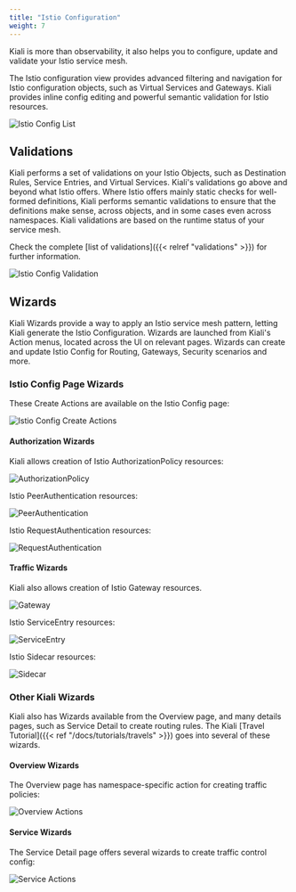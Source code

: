 ```yaml
---
title: "Istio Configuration"
weight: 7
---
```


Kiali is more than observability, it also helps you to configure, update and validate your Istio service mesh.

The Istio configuration view provides advanced filtering and navigation for Istio configuration objects, such as Virtual Services and Gateways.
Kiali provides inline config editing and powerful semantic validation for Istio resources.

![Istio Config List](/images/documentation/features/istio-config-list.png "Istio Config List")

## Validations

Kiali performs a set of validations on your Istio Objects, such as Destination Rules, Service Entries, and Virtual Services. Kiali's validations go above and beyond what Istio offers.  Where Istio offers mainly static checks for well-formed definitions, Kiali performs semantic validations to ensure that the definitions make sense, across objects, and in some cases even across namespaces.  Kiali validations are based on the runtime status of your service mesh.

Check the complete [list of validations]({{< relref "validations" >}}) for further information.

![Istio Config Validation](/images/documentation/features/istio-config-validation.png "Istio Config Validation")

## Wizards

Kiali Wizards provide a way to apply an Istio service mesh pattern, letting Kiali generate the Istio Configuration.
Wizards are launched from Kiali's Action menus, located across the UI on relevant pages.  Wizards can create and update
Istio Config for Routing, Gateways, Security scenarios and more.

### Istio Config Page Wizards

These Create Actions are available on the Istio Config page:

![Istio Config Create Actions](/images/documentation/features/istio-config-actions.png "Istio Config Create Actions")

#### Authorization Wizards

Kiali allows creation of Istio AuthorizationPolicy resources:

![AuthorizationPolicy](/images/documentation/features/istio-config-wizard-authpolicy.png "AuthorizationPolicy")

Istio PeerAuthentication resources:

![PeerAuthentication](/images/documentation/features/istio-config-wizard-peerauth.png "PeerAuthentication")

Istio RequestAuthentication resources:

![RequestAuthentication](/images/documentation/features/istio-config-wizard-requestauth.png "RequestAuthentication")

#### Traffic Wizards

Kiali also allows creation of Istio Gateway resources.

![Gateway](/images/documentation/features/istio-config-wizard-gateway.png "Gateway")

Istio ServiceEntry resources:

![ServiceEntry](/images/documentation/features/istio-config-wizard-serviceentry.png "ServiceEntry")

Istio Sidecar resources:

![Sidecar](/images/documentation/features/istio-config-wizard-sidecar.png "Sidecar")

###  Other Kiali Wizards

Kiali also has Wizards available from the Overview page, and many details pages, such as Service Detail to create routing rules. The Kiali [Travel Tutorial]({{< ref "/docs/tutorials/travels" >}}) goes into several of these wizards.

#### Overview Wizards

The Overview page has namespace-specific action for creating traffic policies:

![Overview Actions](/images/documentation/features/overview-actions.png "Overview Actions")

#### Service Wizards

The Service Detail page offers several wizards to create traffic control config:

![Service Actions](/images/documentation/features/service-actions.png "Service Actions")
